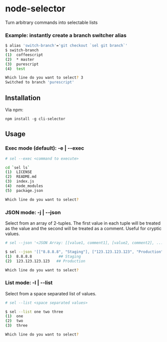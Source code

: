 # node-selector
Turn arbitrary commands into selectable lists

### Example: instantly create a branch switcher alias
```bash
$ alias 'switch-branch'='git checkout `sel git branch`'
$ switch-branch
(1)  coffeescript
(2)  * master
(3)  purescript
(4)  test

Which line do you want to select? 3
Switched to branch 'purescript'
```

## Installation
Via npm:

    npm install -g cli-selector

## Usage
### Exec mode (default): -e | --exec

```bash
# sel --exec <command to execute>

cd `sel ls`
(1)  LICENSE
(2)  README.md
(3)  index.js
(4)  node_modules
(5)  package.json

Which line do you want to select?
```

### JSON mode: -j | --json

Select from an array of 2-tuples. The first value in each tuple will be treated as the value and the second will be treated as a comment. Useful for cryptic values.

```bash
# sel --json '<JSON Array: [[value1, comment1], [value2, comment2], ...]>'

$ sel --json '[["8.8.8.8", "Staging"], ["123.123.123.123", "Production"]]'
(1)  8.8.8.8            ## Staging
(2)  123.123.123.123   ## Production

Which line do you want to select?
```

### List mode: -l | --list

Select from a space separated list of values.

```bash
# sel --list <space separated values>

$ sel --list one two three
(1)  one
(2)  two
(3)  three

Which line do you want to select?
```
